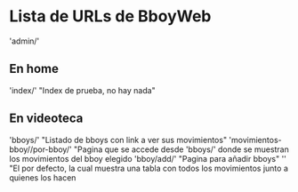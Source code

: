# Lista de URLs de BboyWeb

'admin/'
## En home
'index/'                                "Index de prueba, no hay nada"

## En videoteca
'bboys/'                                "Listado de bboys con link a ver sus movimientos"
'movimientos-bboy/<pk>/por-bboy/'       "Pagina que se accede desde 'bboys/' donde se muestran los movimientos del bboy elegido
'bboy/add/'                             "Pagina para añadir bboys"
''                                      "El por defecto, la cual muestra una tabla con todos los movimientos junto a quienes los hacen
